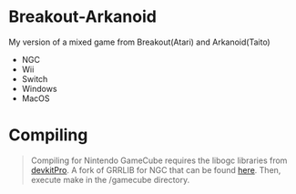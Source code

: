 # Breakout-Arkanoid
My version of a mixed game from Breakout(Atari) and Arkanoid(Taito)

 - NGC
 - Wii
 - Switch
 - Windows
 - MacOS 

# Compiling 
> Compiling for Nintendo GameCube requires the libogc libraries from [devkitPro](https://devkitpro.org/wiki/Getting_Started). A fork of GRRLIB for NGC that can be found [here](https://github.com/capz/GRRLIB). Then, execute make in the /gamecube directory.

